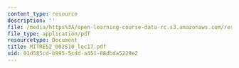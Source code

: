 ```yaml
---
content_type: resource
description: ''
file: /media/https%3A/open-learning-course-data-rc.s3.amazonaws.com/res-2-002-finite-element-procedures-for-solids-and-structures-spring-2010/01d585cdb9955cdda45108dbda5229e2_MITRES2_002S10_lec17.pdf
file_type: application/pdf
resourcetype: Document
title: MITRES2_002S10_lec17.pdf
uid: 01d585cd-b995-5cdd-a451-08dbda5229e2
---
```

